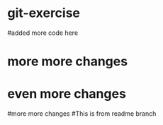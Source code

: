 # git-exercise


#added more code here

# more more changes
 # even more changes
 #more more changes
#This is from readme branch